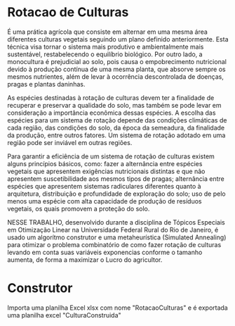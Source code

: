 # Rotacao de Culturas

É uma prática agrícola que consiste em alternar em uma mesma área diferentes culturas vegetais seguindo um plano definido anteriormente. Esta técnica visa tornar o sistema mais produtivo e ambientalmente mais sustentável, restabelecendo o equilíbrio biológico. Por outro lado, a monocultura é prejudicial ao solo, pois causa o empobrecimento nutricional devido à produção contínua de uma mesma planta, que absorve sempre os mesmos nutrientes, além de levar à ocorrência descontrolada de doenças, pragas e plantas daninhas.

As espécies destinadas à rotação de culturas devem ter a finalidade de recuperar e preservar a qualidade do solo, mas também se pode levar em consideração a importância econômica dessas espécies. A escolha das espécies para um sistema de rotação depende das condições climáticas de cada região, das condições do solo, da época da semeadura, da finalidade da produção, entre outros fatores. Um sistema de rotação adotado em uma região pode ser inviável em outras regiões.

Para garantir a eficiência de um sistema de rotação de culturas existem alguns princípios básicos, como: fazer a alternância entre espécies vegetais que apresentem exigências nutricionais distintas e que não apresentem suscetibilidade aos mesmos tipos de pragas; alternância entre espécies que apresentem sistemas radiculares diferentes quanto à arquitetura, distribuição e profundidade de exploração do solo; uso de pelo menos uma espécie com alta capacidade de produção de resíduos vegetais, os quais promovem a proteção do solo.

NESSE TRABALHO, desenvolvido durante a disciplina de Tópicos Especiais em Otimização Linear na Universidade Federal Rural do Rio de Janeiro, é usado um algorítmo construtor e uma metaheurística (Simulated Annealing) para otimizar o problema combinatório de como fazer rotação de culturas levando em conta suas variáveis exponencias conforme o tamanho aumenta, de forma a maximizar o Lucro do agricultor.

# Construtor

Importa uma planilha Excel xlsx com nome "RotacaoCulturas" e é exportada uma planilha excel "CulturaConstruida"


